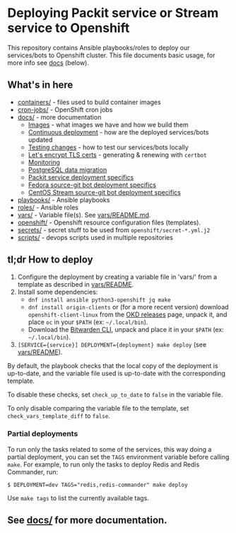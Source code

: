 # Deploying Packit service or Stream service to Openshift

This repository contains Ansible playbooks/roles
to deploy our services/bots to Openshift cluster.
This file documents basic usage, for more info see
[docs](docs/) (below).

## What's in here

- [containers/](containers/) - files used to build container images
- [cron-jobs/](cron-jobs/) - OpenShift cron jobs
- [docs/](docs/) - more documentation
  - [Images](docs/images.md) - what images we have and how we build them
  - [Continuous deployment](docs/continuous-deployment.md) - how are the deployed services/bots updated
  - [Testing changes](docs/testing-changes.md) - how to test our services/bots locally
  - [Let's encrypt TLS certs](docs/tls-certs.md) - generating & renewing with `certbot`
  - [Monitoring](docs/monitoring.md)
  - [PostgreSQL data migration](docs/postgresql-db-upgrade.md)
  - [Packit service deployment specifics](docs/packit-service.md)
  - [Fedora source-git bot deployment specifics](docs/fedora-source-git.md)
  - [CentOS Stream source-git bot deployment specifics](docs/centos-stream-source-git.md)
- [playbooks/](playbooks/) - Ansible playbooks
- [roles/](roles/) - Ansible roles
- [vars/](vars/) - Variable file(s). See [vars/README.md](vars/README.md).
- [openshift/](openshift/) - Openshift resource configuration files (templates).
- [secrets/](secrets/) - secret stuff to be used from `openshift/secret-*.yml.j2`
- [scripts/](scripts/) - devops scripts used in multiple repositories

## tl;dr How to deploy

1. Configure the deployment by creating a variable file in 'vars/' from a
   template as described in [vars/README](vars/README.md).
2. Install some dependencies:
   - `dnf install ansible python3-openshift jq make`
   - `dnf install origin-clients` or (for a more recent version) download
     `openshift-client-linux` from the [OKD
     releases](https://github.com/openshift/okd/releases) page, unpack it, and
     place `oc` in your `$PATH` (ex: `~/.local/bin`).
   - Download the [Bitwarden
     CLI](https://bitwarden.com/help/cli/#download-and-install),
     unpack and place it in your `$PATH` (ex: `~/.local/bin`).
3. `[SERVICE={service}] DEPLOYMENT={deployment} make deploy` (see
   [vars/README](vars/README.md)).

By default, the playbook checks that the local copy of the deployment is
up-to-date, and the variable file used is
up-to-date with the corresponding template.

To disable these checks, set `check_up_to_date` to `false` in the
variable file.

To only disable comparing the variable file to the template, set
`check_vars_template_diff` to `false`.

### Partial deployments

To run only the tasks related to some of the services, this way doing a
partial deployment, you can set the `TAGS` environment variable before calling
`make`. For example, to run only the tasks to deploy Redis and Redis
Commander, run:

    $ DEPLOYMENT=dev TAGS="redis,redis-commander" make deploy

Use `make tags` to list the currently available tags.

## See [docs/](docs/) for more documentation.
